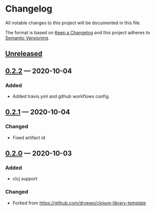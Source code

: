 # Changelog

All notable changes to this project will be documented in this file.

The format is based on [Keep a Changelog](http://keepachangelog.com)
and this project adheres to [Semantic Versioning](http://semver.org/spec/v2.0.0.html).


## [Unreleased]

## [0.2.2] — 2020-10-04
### Added
- Added travis.yml and github workflows config

## [0.2.1] — 2020-10-04
### Changed
- Fixed artifact id

## [0.2.0] — 2020-10-03
### Added
- clcj support
### Changed
- Forked from https://github.com/dryewo/clojure-library-template


[0.2.0]: https://github.com/ageneau/cljc-lib-template/compare/0.0.0...0.2.0
[0.2.1]: https://github.com/ageneau/cljc-lib-template/compare/0.2.0...0.2.1
[0.2.2]: https://github.com/ageneau/cljc-lib-template/compare/0.2.1...0.2.2
[Unreleased]: https://github.com/ageneau/cljc-lib-template/compare/0.2.2...HEAD
